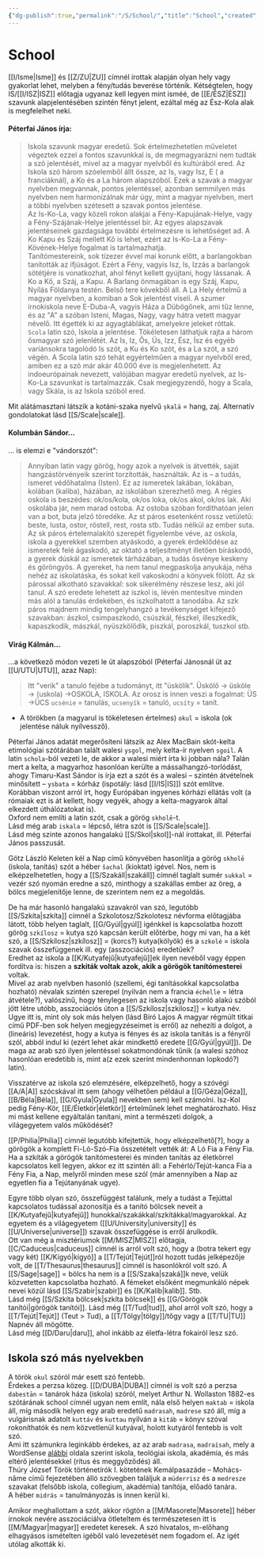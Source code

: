 ```yaml
---
{"dg-publish":true,"permalink":"/S/School/","title":"School","created":"2023-11-07T05:11","updated":"2024-02-12T18:17"}
---
```



# School

[[I/Isme\|Isme]] és [[Z/ZU\|ZU]] címnél írottak alapján olyan hely vagy gyakorlat lehet, melyben a fény/tudás beverése történik. Kétségtelen, hogy IS/[[I/ISZ\|ISZ]] előtagja ugyanaz kell legyen mint isméé, de [[E/ÉSZ\|ÉSZ]] szavunk alapjelentésében szintén fényt jelent, ezáltal még az Ész-Kola alak is megfelelhet neki.  

#### Péterfai János írja:  

> Iskola szavunk magyar eredetű. Sok értelmezhetetlen műveletet végeztek ezzel a fontos szavunkkal is, de megmagyarázni nem tudták a szó jelentését, mivel az a magyar nyelvből és kultúrából ered. Az Iskola szó három szóelemből állt össze, az Is, vagy Isz, E ( a franciáknál), a Ko és a La három alapszóból. Ezek a szavak a magyar nyelvben megvannak, pontos jelentéssel, azonban semmilyen más nyelvben nem harmonizálnak már úgy, mint a magyar nyelvben, mert a többi nyelvben szétesett a szavak pontos jelentése.  
> Az Is-Ko-La, vagy közeli rokon alakjai a Fény-Kapujának-Helye, vagy a Fény-Szájának-Helye jelentéssel bír. Az egyes alapszavak jelentéseinek gazdagsága további értelmezésre is lehetőséget ad. A Ko Kapu és Száj mellett Kő is lehet, ezért az Is-Ko-La a Fény-Kövének-Helye fogalmat is tartalmazhatja.  
> Tanítómestereink, sok tízezer évvel mai korunk előtt, a barlangokban tanították az ifjúságot. Ezért a Fény, vagyis Isz, Is, Izzás a barlangok sötétjére is vonatkozhat, ahol fényt kellett gyújtani, hogy lássanak. A Ko a Kő, a Száj, a Kapu. A Barlang önmagában is egy Száj, Kapu, Nyílás Földanya testén. Belső tere kövekből áll. A La Hely értelmű a magyar nyelvben, a komiban a Sok jelentést viseli. A szumer írnokiskola neve E-Duba-A, vagyis Háza a Dübögőnek, ami tűz lenne, és az "A" a szóban Isteni, Magas, Nagy, vagy hátra vetett magyar névelő. Itt égették ki az agyagtáblákat, amelyekre jeleket róttak.  
> `Scola` latin szó, Iskola a jelentése. Tökéletesen láthatjuk rajta a három ősmagyar szó jelenlétét. Az Is, Iz, Ős, Üs, Izz, Ész, Ísz és egyéb variánsokra tagolódó Is szót, a Ku és Ko szót, és a La szót, a szó végén. A Scola latin szó tehát egyértelműen a magyar nyelvből ered, amiben ez a szó már akár 40.000 éve is megjelenhetett. Az indoeurópainak nevezett, valójában magyar eredetű nyelvek, az Is-Ko-La szavunkat is tartalmazzák. Csak megjegyzendő, hogy a Scala, vagy Skála, is az Iskola szóból ered.  

Mit alátámasztani látszik a kotáni-szaka nyelvű `ṣkalä` = hang, zaj. Alternatív gondolatokat lásd [[S/Scale\|scale]].  

#### Kolumbán Sándor...

... is elemzi e "vándorszót":  
> Annyiban latin vagy görög, hogy azok a nyelvek is átvették, saját hangzástörvényeik szerint torzították, használták. Az is – a tudás, ismeret védőhatalma (Isten). Ez az ismeretek lakában, lokában, kolában (kaliba), házában, az iskolában szerezhető meg. A régies oskola is beszédes: ok/os/kola, ok/os loka, ok/os akol, ok/os lak. Aki oskolába jár, nem marad ostoba. Az ostoba szóban fordíthatóan jelen van a bot, buta jelző töredéke. Az st páros esetenként rossz vetületű: beste, lusta, ostor, röstell, rest, rosta stb. Tudás nélkül az ember suta. Az sk páros értelemalakító szerepét figyelembe véve, az oskola, iskola a gyerekkel szemben atyáskodó, a gyerek érdeklődése az ismeretek felé ágaskodó, az oktató a teljesítményt illetően bíráskodó, a gyerek dúskál az ismeretek tárházában, a tudás ösvénye keskeny és göröngyös. A gyereket, ha nem tanul megpaskolja anyukája, néha nehéz az iskolatáska, és sokat kell vakoskodni a könyvek fölött. Az sk párossal alkotható szavakkal: sok sikerélmény részese lesz, aki jól tanul. A szó eredete lehetett az iszkol is, lévén mentesítve minden más alól a tanulás érdekében, és iszkolhatott a tanodába. Az szk páros majdnem mindig tengelyhangzó a tevékenységet kifejező szavakban: ászkol, csimpaszkodó, csúszkál, fészkel, illeszkedik, kapaszkodik, mászkál, nyüszkölődik, piszkál, poroszkál, tuszkol stb.  

#### Virág Kálmán...

...a következő módon vezeti le üt alapszóból (Péterfai Jánosnál üt az [[U/UTU\|UTU]], azaz Nap):  
> Itt "verik" a tanuló fejébe a tudományt, itt "üskölik". Üskölő → üsköle → (uskola) →OSKOLA, ISKOLA. Az orosz is innen veszi a fogalmat: ÜS →ÜCS `ucsénie` = tanulás, `ucsenyík` = tanuló, `ucsíty` = tanít.  
- A törökben (a magyarul is tökéletesen értelmes) `okul` = iskola (ok jelentése náluk nyílvessző).  

Péterfai János adatát megerősíteni látszik az Alex MacBain skót-kelta etimológiai szótárában talált walesi `ysgol`, mely kelta-ír nyelven `sgoil`. A latin `schola`-ból vezeti le, de akkor a walesi miért írta ki jobban nála? Talán mert a kelta, a magyarhoz hasonlóan kerülte a mássalhangzó-torlódást, ahogy Timaru-Kast Sándor is írja ezt a szót és a walesi – szintén átvételnek minősített – `ysbata` = kórház (ispotály: lásd [[I/IS\|IS]]) szót említve. Korábban viszont arról írt, hogy Európában ingyenes kórházi ellátás volt (a rómaiak ezt is át kellett, hogy vegyék, ahogy a kelta-magyarok által elkezdett úthálózatokat is).  
Oxford nem említi a latin szót, csak a görög `skholē`-t.  
Lásd még arab `iskala` = lépcső, létra szót is [[S/Scale\|scale]].  
Lásd még szinte azonos hangalakú [[S/Skol\|skol]]-nál írottakat, ill. Péterfai János passzusát.  

Götz László Keleten kél a Nap című könyvében hasonlítja a görög `skholē` (iskola, tanítás) szót a héber `šachal` (kioktat) igével. Nos, nem is elképzelhetetlen, hogy a [[S/Szakáll\|szakáll]] címnél taglalt sumér `sukkal` = vezér szó nyomán eredne a szó, minthogy a szakállas ember az öreg, a bölcs megjelenítője lenne, de szerintem nem ez a megoldás.  

De ha már hasonló hangalakú szavakról van szó, legutóbb [[S/Szkíta\|szkíta]] címnél a Szkolotosz/Szkolotesz névforma előtagjába látott, több helyen taglalt, [[G/Gyúl\|gyúl]] igénkkel is kapcsolatba hozott görög `szkílosz` = kutya szó kapcsán került előtérbe, hogy mi van, ha a két szó, a [[S/Szkílosz\|szkílosz]] = (korcs?) kutya(kölyök) és a `szkolé` = iskola szavak összefüggenek ill. egy (asszociációs) eredetűek?  
Eredhet az iskola a [[K/Kutyafejű\|kutyafejű]]ek ilyen nevéből vagy éppen fordítva is: hiszen a **szkíták voltak azok, akik a görögök tanítómesterei** voltak.  
Mivel az arab nyelvben hasonló (szellemi, égi tanításokkal kapcsolatba hozható) névalak szintén szerepel (nyilván nem a francia `échelle` = létra átvétele?), valószínű, hogy ténylegesen az iskola vagy hasonló alakú szóból jött létre utóbb, asszociációs úton a [[S/Szkílosz\|szkílosz]] = kutya név. Ugye itt is, mint oly sok más helyen (lásd Bíró Lajos A magyar régmúlt titkai című PDF-ben sok helyen megjegyzéseimet is erről) az nehezíti a dolgot, a (lineáris) levezetést, hogy a kutya is fényes és az iskola tanítás is a fényről szól, abból indul ki (ezért lehet akár mindkettő eredete [[G/Gyúl\|gyúl]]). De maga az arab szó ilyen jelentéssel sokatmondónak tűnik (a walesi szóhoz hasonlóan eredetibb is, mint a(z ezek szerint mindenhonnan lopkodó?) latin).  

Visszatérve az iskola szó elemzésére, elképzelhető, hogy a szóvégi [[A/A\|A]] szócskával itt sem (ahogy vélhetően például a [[G/Géza\|Géza]], [[B/Béla\|Béla]], [[G/Gyula\|Gyula]] nevekben sem) kell számolni. Isz-Kol pedig Fény-Kör, [[E/Életkör\|életkör]] értelműnek lehet meghatározható. Hisz mi mást kellene egyáltalán tanítani, mint a természeti dolgok, a világegyetem valós működését?  

[[P/Philia\|Philia]] címnél legutóbb kifejtettük, hogy elképzelhető\[?\], hogy a görögök a komplett Fi-Ló-Szó-Fia összetételt vették át: A Ló Fia a Fény Fia.  
Ha a szkíták a görögök tanítómesterei és minden tanítás az életkörrel kapcsolatos kell legyen, akkor ez itt szintén áll: a Fehérló/Tejút-kanca Fia a Fény Fia, a Nap, melyről minden mese szól (már amennyiben a Nap az egyetlen fia a Tejútanyának ugye).  

Egyre több olyan szó, összefüggést találunk, mely a tudást a Tejúttal kapcsolatos tudással azonosítja és a tanító bölcsek neveit a [[K/Kutyafejű\|kutyafejű]] hunokkal/szakákkal/szkítákkal/magyarokkal. Az egyetem és a világegyetem ([[U/University\|university]] és [[U/Universe\|universe]]) szavak összefüggése is erről árulkodik.  
Ott van még a misztériumok [[M/MISZ\|MISZ]] előtagja, [[C/Caduceus\|caduceus]] címnél is arról volt szó, hogy a (botra tekert egy vagy két) [[K/Kígyó\|kígyó]] a [[T/Tejút\|Tejút]]ról hozott tudás jelképezője volt, de [[T/Thesaurus\|thesaurus]] címnél is hasonlókról volt szó. A [[S/Sage\|sage]] = bölcs ha nem is a [[S/Szaka\|szaká]]k neve, velük közvetetten kapcsolatba hozható. A fémeket elsőként megmunkáló népek nevei közül lásd [[S/Szabir\|szabir]] és [[K/Kalib\|kalib]]. Stb.  
Lásd még [[S/Szkíta bölcsek\|szkíta bölcsek]] és [[G/Görögök tanítói\|görögök tanítói]]. Lásd még [[T/Tud\|tud]], ahol arról volt szó, hogy a [[T/Tejút\|Tejút]] (Teut > Tud), a [[T/Tölgy\|tölgy]]/tőgy vagy a [[T/TU\|TU]] Napnév áll mögötte.  
Lásd még [[D/Daru\|daru]], ahol inkább az életfa-létra fokairól lesz szó.  

## Iskola szó más nyelvekben

A török `okul` szóról már esett szó fentebb.  
Érdekes a perzsa közeg. [[D/DUBA\|DUBA]] címnél is volt szó a perzsa `dabestān` = tanárok háza (iskola) szóról, melyet Arthur N. Wollaston 1882-es szótárának school címnél ugyan nem említ, nála első helyen `maktab` = iskola áll, míg második helyen egy arab eredetű `madrasah`, `madrese` szó áll, míg a vulgárisnak adatolt `kuttáv` és `kuttau` nyilván a `kitáb` = könyv szóval rokoníthatók és nem közvetlenül kutyával, holott kutyáról fentebb is volt szó.  
Ami itt számunkra leginkább érdekes, az az arab `madrasa`, `madraísah`, mely a WordSense [alábbi](https://www.wordsense.eu/%D9%85%8%A9/#Arabic) oldala szerint iskola, teológiai iskola, akadémia, és más eltérő jelentésekkel (rítus és meggyőződés) áll.  
Thúry József Török történetírók I. kötetének Kemálpasazáde – Mohács-nâme című fejezetében álló szövegben találjuk a `müderrisz` és a `medresze` szavakat (felsőbb iskola, collegium, akadémia) tanítója, előadó tanára.  
A héber `midrás` = tanulmányozás is innen kerül ki.  

Amikor meghallottam a szót, akkor rögtön a [[M/Masorete\|Masorete]] héber írnokok nevére asszociáciálva ötleteltem és természetesen itt is [[M/Magyar\|magyar]] eredetet keresek. A szó hivatalos, m-előhang elhagyásos ismételten igéből való levezetését nem fogadom el. Az igét utólag alkották ki.  